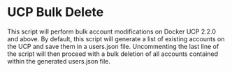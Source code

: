 # UCP Bulk Delete
This script will perform bulk account modifications on Docker UCP 2.2.0 and above. By default, this script will generate a list of existing accounts on the UCP and save them in a users.json file. Uncommenting the last line of the script will then proceed with a bulk deletion of all accounts contained within the generated users.json file.
